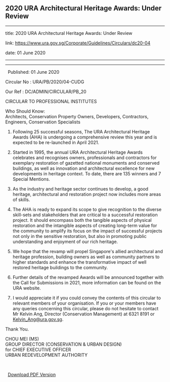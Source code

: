## 2020 URA Architectural Heritage Awards: Under Review
---
title: 2020 URA Architectural Heritage Awards: Under Review

link: https://www.ura.gov.sg/Corporate/Guidelines/Circulars/dc20-04

date: 01 June 2020

---

----------------------------------------------------

  Published: 01 June 2020

Circular No : URA/PB/2020/04-CUDG

Our Ref : DC/ADMIN/CIRCULAR/PB\_20

  

CIRCULAR TO PROFESSIONAL INSTITUTES

  

Who Should Know:  
Architects, Conservation Property Owners, Developers, Contractors, Engineers, Conservation Specialists

  
  

1.  Following 25 successful seasons, The URA Architectural Heritage Awards (AHA) is undergoing a comprehensive review this year and is expected to be re-launched in April 2021.  
      
    
2.  Started in 1995, the annual URA Architectural Heritage Awards celebrates and recognises owners, professionals and contractors for exemplary restoration of gazetted national monuments and conserved buildings, as well as innovation and architectural excellence for new developments in heritage context. To date, there are 135 winners and 7 Special Mentions.  
      
    
3.  As the industry and heritage sector continues to develop, a good heritage, architectural and restoration project now includes more areas of skills.  
      
    
4.  The AHA is ready to expand its scope to give recognition to the diverse skill-sets and stakeholders that are critical to a successful restoration project. It should encompass both the tangible aspects of physical restoration and the intangible aspects of creating long-term value for the community to amplify its focus on the impact of successful projects not only in the sensitive restoration, but also in promoting public understanding and enjoyment of our rich heritage.  
      
    
5.  We hope that the revamp will propel Singapore's allied architectural and heritage profession, building owners as well as community partners to higher standards and enhance the transformative impact of well restored heritage buildings to the community.  
      
    
6.  Further details of the revamped Awards will be announced together with the Call for Submissions in 2021, more information can be found on the URA website.  
      
    
7.  I would appreciate it if you could convey the contents of this circular to relevant members of your organisation. If you or your members have any queries concerning this circular, please do not hesitate to contact Mr Kelvin Ang, Director (Conservation Management) at 6321 8191 or [Kelvin\_Ang@ura.gov.sg](https://www.ura.gov.sgmailto:Kelvin_Ang@ura.gov.sg).

Thank You.  
  
CHOU MEI (MS)  
GROUP DIRECTOR (CONSERVATION & URBAN DESIGN)  
for CHIEF EXECUTIVE OFFICER  
URBAN REDEVELOPMENT AUTHORITY

 

  



  [Download PDF Version](https://www.ura.gov.sg/services/download_file.aspx?f={805EB4DA-50A4-47A5-AC53-65B6A95F6B59})

